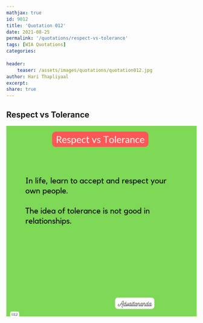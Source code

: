 ```yaml
---
mathjax: true
id: 9012
title: 'Quotation 012'
date: 2021-08-25
permalink: '/quotations/respect-vs-tolerance'
tags: [WIA Quotations] 
categories: 

header:
    teaser: /assets/images/quotations/quotation012.jpg
author: Hari Thapliyaal 
excerpt:
share: true 
---
```


## Respect vs Tolerance

![Respect vs Tolerance](/assets/images/quotations/quotation012.jpg)
